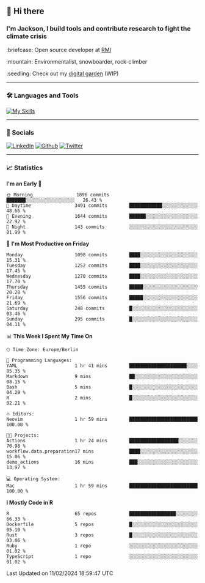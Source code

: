 ## :wave: Hi there
### I'm Jackson, I build tools and contribute research to fight the climate crisis
<p> :briefcase: Open source developer at <a href="https://rmi.org/" alt="RMI">RMI</a></p>
<p> :mountain: Environmentalist, snowboarder, rock-climber</p>
<p> :seedling: Check out my <a href="https://jdhoffa.github.io/" alt="digital garden">digital garden</a> (WIP) </p>

---

### :hammer_and_wrench: Languages and Tools

[![My Skills](https://skillicons.dev/icons?i=r,python,rust,js,html,css,postgresql,neovim,azure,docker,git&perline=6&theme=dark)](https://skillicons.dev)

---

### :iphone: Socials

[![LinkedIn](https://skillicons.dev/icons?i=linkedin&theme=dark)](https://www.linkedin.com/in/jackson-hoffart/) 
[![Github](https://skillicons.dev/icons?i=github&theme=dark)](https://github.com/jdhoffa) 
[![Twitter](https://skillicons.dev/icons?i=twitter&theme=dark)](https://twitter.com/jdhoffart) 

---

### :chart_with_upwards_trend: Statistics

 
<!--START_SECTION:waka-->
**I'm an Early 🐤** 

```text
🌞 Morning                1896 commits        ███████░░░░░░░░░░░░░░░░░░   26.43 % 
🌆 Daytime                3491 commits        ████████████░░░░░░░░░░░░░   48.66 % 
🌃 Evening                1644 commits        ██████░░░░░░░░░░░░░░░░░░░   22.92 % 
🌙 Night                  143 commits         ░░░░░░░░░░░░░░░░░░░░░░░░░   01.99 % 
```
📅 **I'm Most Productive on Friday** 

```text
Monday                   1098 commits        ████░░░░░░░░░░░░░░░░░░░░░   15.31 % 
Tuesday                  1252 commits        ████░░░░░░░░░░░░░░░░░░░░░   17.45 % 
Wednesday                1270 commits        ████░░░░░░░░░░░░░░░░░░░░░   17.70 % 
Thursday                 1455 commits        █████░░░░░░░░░░░░░░░░░░░░   20.28 % 
Friday                   1556 commits        █████░░░░░░░░░░░░░░░░░░░░   21.69 % 
Saturday                 248 commits         █░░░░░░░░░░░░░░░░░░░░░░░░   03.46 % 
Sunday                   295 commits         █░░░░░░░░░░░░░░░░░░░░░░░░   04.11 % 
```


📊 **This Week I Spent My Time On** 

```text
🕑︎ Time Zone: Europe/Berlin

💬 Programming Languages: 
YAML                     1 hr 41 mins        █████████████████████░░░░   85.35 % 
Markdown                 9 mins              ██░░░░░░░░░░░░░░░░░░░░░░░   08.15 % 
Bash                     5 mins              █░░░░░░░░░░░░░░░░░░░░░░░░   04.29 % 
R                        2 mins              █░░░░░░░░░░░░░░░░░░░░░░░░   02.21 % 

🔥 Editors: 
Neovim                   1 hr 59 mins        █████████████████████████   100.00 % 

🐱‍💻 Projects: 
Actions                  1 hr 24 mins        ██████████████████░░░░░░░   70.98 % 
workflow.data.preparation17 mins             ████░░░░░░░░░░░░░░░░░░░░░   15.06 % 
demo_actions             16 mins             ███░░░░░░░░░░░░░░░░░░░░░░   13.97 % 

💻 Operating System: 
Mac                      1 hr 59 mins        █████████████████████████   100.00 % 
```

**I Mostly Code in R** 

```text
R                        65 repos            █████████████████░░░░░░░░   66.33 % 
Dockerfile               5 repos             █░░░░░░░░░░░░░░░░░░░░░░░░   05.10 % 
Rust                     3 repos             █░░░░░░░░░░░░░░░░░░░░░░░░   03.06 % 
Ruby                     1 repo              ░░░░░░░░░░░░░░░░░░░░░░░░░   01.02 % 
TypeScript               1 repo              ░░░░░░░░░░░░░░░░░░░░░░░░░   01.02 % 
```




 Last Updated on 11/02/2024 18:59:47 UTC
<!--END_SECTION:waka-->
